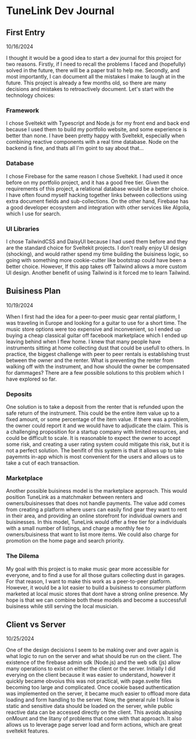 # TuneLink Dev Journal

## First Entry

10/16/2024

I thought it would be a good idea to start a dev journal for this project for two reasons. Firstly, if I need to recall the problems I faced and (hopefully) solved in the future, there will be a paper trail to help me. Secondly, and most importantly, I can document all the mistakes I make to laugh at in the future. This project is already a few months old, so there are many decisions and mistakes to retroactively document. Let's start with the technology choices:

### Framework

I chose Sveltekit with Typescript and Node.js for my front end and back end because I used them to build my portfolio website, and some experience is better than none. I have been pretty happy with Sveltekit, especially when combining reactive components with a real time database. Node on the backend is fine, and thats all I'm goint to say about that...

### Database

I chose Firebase for the same reason I chose Sveltekit. I had used it once before on my portfolio project, and it has a good free tier. Given the requirements of this project, a relational database would be a better choice. I have often found myself hacking together links between collections using extra document fields and sub-collections. On the other hand, Firebase has a good developer ecosystem and integration with other services like Algolia, which I use for search.

### UI Libraries

I chose TailwindCSS and DaisyUI because I had used them before and they are the standard choice for Sveltekit projects. I don't really enjoy UI design (shocking), and would rather spend my time building the buisiness logic, so going with something more cookie-cutter like bootstrap could have been a better choice. However, If this app takes off Tailwind allows a more custom UI design. Another benefit of using Tailwind is it forced me to learn Tailwind.

## Buisiness Plan

10/19/2024

When I first had the idea for a peer-to-peer music gear rental platform, I was traveling in Europe and looking for a guitar to use for a short time. The music store options were too expensive and inconvenient, so I ended up buying a cheap classical guitar off facebook marketplace which I ended up leaving behind when I flew home. I knew that many people have instruments sitting at home collecting dust that could be usefull to others. In practice, the biggest challenge with peer to peer rentals is establishing trust between the owner and the renter. What is preventing the renter from walking off with the instrument, and how should the owner be compensated for dammages? There are a few possible solutions to this problem which I have explored so far.

### Deposits

One solution is to take a deposit from the renter that is refunded upon the safe return of the instrument. This could be the entire item value up to a fixed amount, or some percentage of the item value. If there was a problem, the owner could report it and we would have to adjudicate the claim. This is a challenging proposition for a startup company with limited resources, and could be difficult to scale. It is reasonable to expect the owner to accept some risk, and creating a user rating system could mitigate this risk, but it is not a perfect solution. The benifit of this system is that it allows up to take payemnts in-app which is most convenient for the users and allows us to take a cut of each transaction.

### Marketplace

Another possible buisiness model is the marketplace approach. This would position TuneLink as a matchmaker between renters and owners/buisinesses that does not handle payments. The value add comes from creating a platform where users can easily find gear they want to rent in their area, and providing an online storefront for individual owners and buisinesses. In this model, TuneLink would offer a free tier for a individuals with a small number of listings, and charge a monthly fee to owners/buisiness that want to list more items. We could also charge for promotion on the home page and search priority.

### The Dilema

My goal with this project is to make music gear more accessible for everyone, and to find a use for all those guitars collecting dust in garages. For that reason, I want to make this work as a peer-to-peer platform. However, it would be a lot easier to build a buisiness to consumer platform marketed at local music stores that dont have a strong online presence. My hope is that we can combine both these models and become a successfull buisiness while still serving the local musician.

## Client vs Server

10/25/2024

One of the design decisions I seem to be making over and over again is what logic to run on the server and what should be run on the client. The existence of the firebase admin sdk (Node.js) and the web sdk (js) allow many operations to exist on either the client or the server. Initially I did everying on the client because it was easier to understand, however it quickly became obvoius this was not practical, with page.svelte files becoming too large and complicated. Once cookie based authentication was implemented on the server, it became much easier to offload more data loading and form handling to the server. Now, the general rule I follow is static and sensitive data should be loaded on the server, while public reactive data can be accessed directly on the client. This avoids abusing onMount and the litany of problems that come with that approach. It also allows us to leverage page server load and form actions, which are great sveltekit features.
